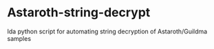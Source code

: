 # Astaroth-string-decrypt
 Ida python script for automating string decryption of Astaroth/Guildma samples
